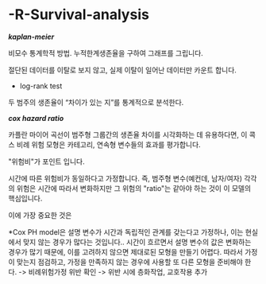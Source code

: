 # -R-Survival-analysis

___kaplan-meier___

비모수 통계학적 방법. 누적한계생존율을 구하여 그래프를 그립니다.

절단된 데이터를 이탈로 보지 않고, 실제 이탈이 일어난 데이터만 카운트 합니다.

+ log-rank test

두 범주의 생존율이 “차이가 있는 지”를 통계적으로 분석한다. 


___cox hazard ratio___

카플란 마이어 곡선이 범주형 그룹간의 생존율 차이를 시각화하는 데 유용하다면, 이 콕스 비례 위험 모형은 카테고리, 연속형 변수들의 효과를 평가합니다.

"위험비"가 포인트 입니다.

시간에 따른 위험비가 동일하다고 가정합니다. 즉, 범주형 변수(예컨데, 남자/여자) 각각의 위험은 시간에 따라서 변화하지만 그 위험의 "ratio"는 같아야 하는 것이 이 모델의 핵심입니다.

이에 가장 중요한 것은 

*Cox PH model은 설명 변수가 시간과 독립적인 관계를 갖는다고 가정하나, 이는 현실에서 맞지 않는 경우가 많다는 것입니다.. 시간이 흐르면서 설명 변수의 값은 변화하는 경우가 많기 때문에, 이를 고려하지 않으면 제대로된 모형을 만들기 어렵다. 따라서 가정이 맞는지 점검하고, 가정을 만족하지 않는 경우에 사용할 또 다른 모형을 준비해야 한다.
-> 비례위험가정 위반 확인 -> 위반 시에 층화작업, 교호작용 추가
